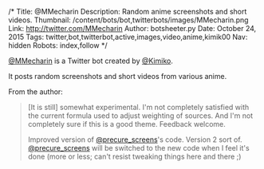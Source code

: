 /*
Title: @MMecharin
Description: Random anime screenshots and short videos.
Thumbnail: /content/bots/bot,twitterbots/images/MMecharin.png
Link: http://twitter.com/MMecharin
Author: botsheeter.py
Date: October 24, 2015
Tags: twitter,bot,twitterbot,active,images,video,anime,kimik00
Nav: hidden
Robots: index,follow
*/

[@MMecharin](https://twitter.com/MMecharin) is a Twitter bot created by [@Kimiko](https://twitter.com/Kimik00). 

It posts random screenshots and short videos from various anime.

From the author:

> [It is still] somewhat experimental. I'm not completely satisfied with the current formula used to adjust weighting of sources. And I'm not completely sure if this is a good theme. Feedback welcome.
>
>Improved version of [@precure_screens](/bots/bot,twitterbots/precure_screens)'s code. Version 2 sort of. [@precure_screens](/bots/bot,twitterbots/precure_screens) will be switched to the new code when I feel it's done (more or less; can't resist tweaking things here and there ;)

